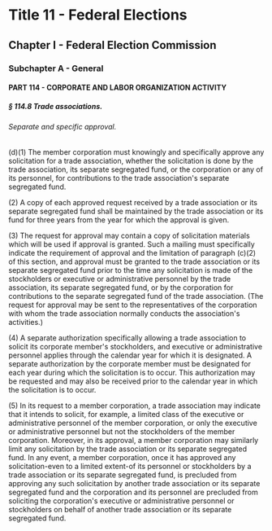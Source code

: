 
# Title 11 - Federal Elections
## Chapter I - Federal Election Commission
### Subchapter A - General
#### PART 114 - CORPORATE AND LABOR ORGANIZATION ACTIVITY
##### § 114.8 Trade associations.
###### Separate and specific approval.

(d)(1) The member corporation must knowingly and specifically approve any solicitation for a trade association, whether the solicitation is done by the trade association, its separate segregated fund, or the corporation or any of its personnel, for contributions to the trade association's separate segregated fund.

(2) A copy of each approved request received by a trade association or its separate segregated fund shall be maintained by the trade association or its fund for three years from the year for which the approval is given.

(3) The request for approval may contain a copy of solicitation materials which will be used if approval is granted. Such a mailing must specifically indicate the requirement of approval and the limitation of paragraph (c)(2) of this section, and approval must be granted to the trade association or its separate segregated fund prior to the time any solicitation is made of the stockholders or executive or administrative personnel by the trade association, its separate segregated fund, or by the corporation for contributions to the separate segregated fund of the trade association. (The request for approval may be sent to the representatives of the corporation with whom the trade association normally conducts the association's activities.)

(4) A separate authorization specifically allowing a trade association to solicit its corporate member's stockholders, and executive or administrative personnel applies through the calendar year for which it is designated. A separate authorization by the corporate member must be designated for each year during which the solicitation is to occur. This authorization may be requested and may also be received prior to the calendar year in which the solicitation is to occur.

(5) In its request to a member corporation, a trade association may indicate that it intends to solicit, for example, a limited class of the executive or administrative personnel of the member corporation, or only the executive or administrative personnel but not the stockholders of the member corporation. Moreover, in its approval, a member corporation may similarly limit any solicitation by the trade association or its separate segregated fund. In any event, a member corporation, once it has approved any solicitation-even to a limited extent-of its personnel or stockholders by a trade association or its separate segregated fund, is precluded from approving any such solicitation by another trade association or its separate segregated fund and the corporation and its personnel are precluded from soliciting the corporation's executive or administrative personnel or stockholders on behalf of another trade association or its separate segregated fund.
